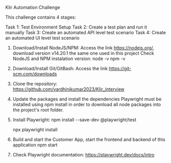 Klir Automation Challenge

This challenge contains 4 stages:

Task 1: Test Environment Setup
Task 2: Create a test plan and run it manually
Task 3: Create an automated API level test scenario
Task 4: Create an automated UI level test scenario

1. Download/Install NodeJS/NPM:
   Access the link https://nodejs.org/, download version v14.20.1 the same one used in this project
   Check NodeJS and NPM instalation version:
   node -v
   npm -v

2. Download/Install Git/GitBash:
   Access the link https://git-scm.com/downloads

3. Clone the repository:
   https://github.com/vardhinikumar2023/Klir_interview

4. Update the packages and install the dependencies
   Playwright must be installed using npm install in order to download all node packages into the project's root folder.

5. Install Playwright:
   npm install --save-dev @playwright/test

   npx playwright install

6. Build and start the Customer App, start the frontend and backend of this application
   npm start

7. Check Playwright documentation: https://playwright.dev/docs/intro
